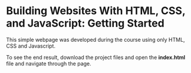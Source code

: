 # Building Websites With HTML, CSS, and JavaScript: Getting Started

This simple webpage was developed during the course using only HTML, CSS and Javascript.

To see the end result, download the project files and open the **index.html** file and navigate through the page.
